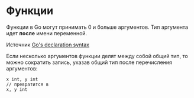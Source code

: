 # Функции

Функции в Go могут принимать 0 и больше аргументов. Тип аргумента идет **после** имени переменной.

Источник [Go's declaration syntax](https://go.dev/blog/declaration-syntax)

Если несколько аргументов функции делят между собой общий тип, то можно сократить запись, указав общий тип после перечисления аргументов:

```
x int, y int
// превратится в
x, y int
```